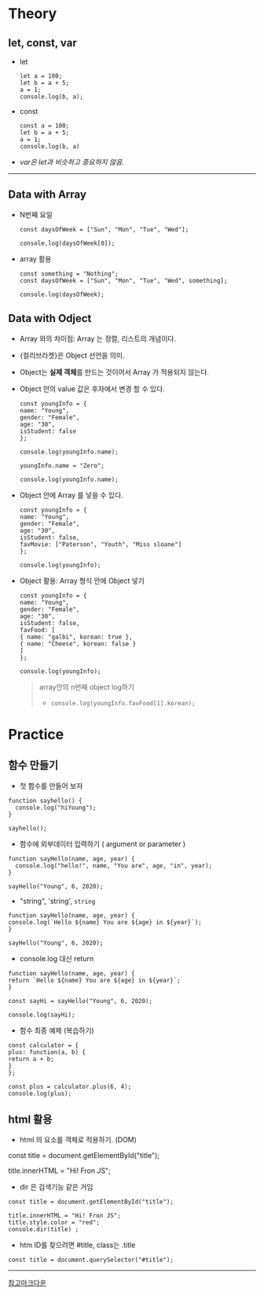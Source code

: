 # Theory

## let, const, var

- let

  ```
  let a = 100;
  let b = a + 5;
  a = 1;
  console.log(b, a);

  ```

- const

  ```
  const a = 100;
  let b = a + 5;
  a = 1;
  console.log(b, a)

  ```

- _var은 let과 비슷하고 중요하지 않음._

---

## Data with Array

- N번째 요일

  ```
  const daysOfWeek = ["Sun", "Mon", "Tue", "Wed"];

  console.log(daysOfWeek[0]);

  ```

- array 활용

  ```
  const something = "Nothing";
  const daysOfWeek = ["Sun", "Mon", "Tue", "Wed", something];

  console.log(daysOfWeek);

  ```

## Data with Odject

- Array 와의 차이점: Array 는 정렬, 리스트의 개념이다.

- {컬리브라켓}은 Object 선언을 의미.

- Object는 **실제 객체**를 만드는 것이어서 Array 가 적용되지 않는다.

- Object 안의 value 값은 후자에서 변경 할 수 있다.

  ```
  const youngInfo = {
  name: "Young",
  gender: "Female",
  age: "30",
  isStudent: false
  };

  console.log(youngInfo.name);

  youngInfo.name = "Zero";

  console.log(youngInfo.name);

  ```

- Object 안에 Array 를 넣을 수 있다.

  ```
  const youngInfo = {
  name: "Young",
  gender: "Female",
  age: "30",
  isStudent: false,
  favMovie: ["Paterson", "Youth", "Miss sloane"]
  };

  console.log(youngInfo);

  ```

- Object 활용: Array 형식 안에 Object 넣기

  ```
  const youngInfo = {
  name: "Young",
  gender: "Female",
  age: "30",
  isStudent: false,
  favFood: [
  { name: "galbi", korean: true },
  { name: "Cheese", korean: false }
  ]
  };

  console.log(youngInfo);

  ```

  > array안의 n번째 object log하기
  >
  > - `console.log(youngInfo.favFood[1].korean);`

# Practice

## 함수 만들기

- 첫 함수를 만들어 보자

```
function sayhello() {
  console.log("hiYoung");
}

sayhello();

```

- 함수에 외부데이터 입력하기 ( argument or parameter )

```
function sayHello(name, age, year) {
  console.log("hello!", name, "You are", age, "in", year);
}

sayHello("Young", 6, 2020);

```

- "string", 'string', `string`

```
function sayHello(name, age, year) {
console.log(`Hello ${name} You are ${age} in ${year}`);
}

sayHello("Young", 6, 2020);

```

- console.log 대신 return

```
function sayHello(name, age, year) {
return `Hello ${name} You are ${age} in ${year}`;
}

const sayHi = sayHello("Young", 6, 2020);

console.log(sayHi);

```

- 함수 최종 예제 (복습하기)

```
const calculator = {
plus: function(a, b) {
return a + b;
}
};

const plus = calculator.plus(6, 4);
console.log(plus);
```

## html 활용

- html 의 요소를 객체로 적용하기. (DOM)

<!-- console.log(document.getElementById); -->

const title = document.getElementById("title");

<!-- console.log(title); -->

title.innerHTML = "Hi! Fron JS";

- dir 은 검색기능 같은 거임

```
const title = document.getElementById("title");

title.innerHTML = "Hi! Fron JS";
title.style.color = "red";
console.dir(title) ;

```

- htm ID를 찾으려면 #title, class는 .title

```
const title = document.querySelector("#title");

```

---

[참고마크다운](https://markdowntohtml.com/)
